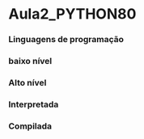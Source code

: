 # Aula2_PYTHON80
### Linguagens de programação
### baixo nível
### Alto nível
### Interpretada
### Compilada
